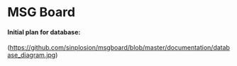 # MSG Board


#### Initial plan for database:
(https://github.com/sinplosion/msgboard/blob/master/documentation/database_diagram.jpg)
